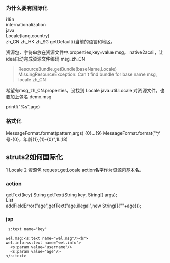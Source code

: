 ### 为什么要有国际化
i18n   
internationalization   
java   
Locale(lang,country)   
zh_CN zh_HK zh_SG
getDefault()当前的语言和地区。

资源包，字符串放在资源文件中.properties,key=value
msg。
native2acsii，让idea自动完成资源文件编码
msg_zh_CN
>ResourceBundle.getBundle(baseName,Locale)
MissingResourceException: Can't find bundle for base name msg, locale zh_CN

希望有msg_zh_CN.properties，没找到
Locale java.util.Locale
对资源文件，也要加上包名
demo.msg

printf("%s",age)

### 格式化
MessageFormat.format(pattern,args)
{0}...{9}
MessageFormat.format("学号-{0}，年龄{1},{1}-{0}",1L,18)

## struts2如何国际化
1 Locale 2 资源包
request.getLocale
action名字作为资源包基本名。
### action
getText(key)
 String getText(String key, String[] args);    
 List   
 addFieldError("age",getText("age.illegal",new String[]{""+age}));
 
 ### jsp
` s:text name="key"`
```
wel.msg:<s:text name="wel.msg"/><br>
wel.info:<s:text name="wel.info">
  <s:param value="username"/>
  <s:param value="age"/>
</s:text>
```